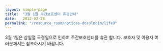 ```yaml
---
layout: simple-page
title:  "3월 1일 주간보호센터 휴관안내"
date:   2012-02-28
permalink: "/resource_room/notices-dosolnoin/life9"
---
```


3월 1일은 삼일절 국경일으로 인하여 주간보호센터를 휴관 합니다.
보호자 및 이용자 여러분께서는 참조하시기 바랍니다.
